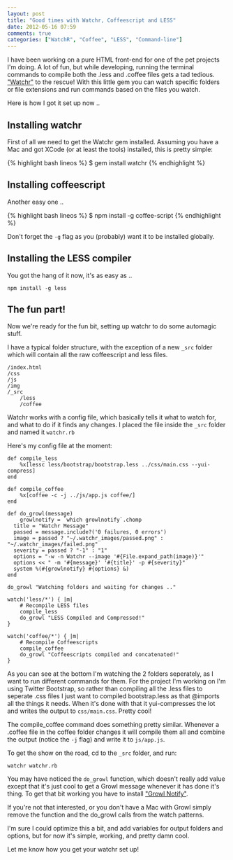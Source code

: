 ```yaml
---
layout: post
title: "Good times with Watchr, Coffeescript and LESS"
date: 2012-05-16 07:59
comments: true
categories: ["WatchR", "Coffee", "LESS", "Command-line"]
---
```


I have been working on a pure HTML front-end for one of the pet projects I'm doing. A lot of fun, but while developing, running the terminal commands to compile both the .less and .coffee files gets a tad tedious. ["Watchr"][1] to the rescue! With this little gem you can watch specific folders or file extensions and run commands based on the files you watch.

Here is how I got it set up now ..

<!--more-->

## Installing watchr

First of all we need to get the Watchr gem installed. Assuming you have a Mac and got XCode (or at least the tools) installed, this is pretty simple:

{% highlight bash lineos %}
$ gem install watchr
{% endhighlight %}


## Installing coffeescript

Another easy one ..

{% highlight bash lineos %}
$ npm install -g coffee-script
{% endhighlight %}
    

Don't forget the `-g` flag as you (probably) want it to be installed globally.

## Installing the LESS compiler

You got the hang of it now, it's as easy as ..

    npm install -g less
    

## The fun part!

Now we're ready for the fun bit, setting up watchr to do some automagic stuff.

I have a typical folder structure, with the exception of a new `_src` folder which will contain all the raw coffeescript and less files.

    /index.html
    /css
    /js
    /img
    /_src
        /less
        /coffee
    

Watchr works with a config file, which basically tells it what to watch for, and what to do if it finds any changes. I placed the file inside the `_src` folder and named it `watchr.rb`

Here's my config file at the moment:

    def compile_less
        %x[lessc less/bootstrap/bootstrap.less ../css/main.css --yui-compress]
    end
    
    def compile_coffee
        %x[coffee -c -j ../js/app.js coffee/]
    end
    
    def do_growl(message)
        growlnotify = `which growlnotify`.chomp
      title = "Watchr Message"
      passed = message.include?('0 failures, 0 errors')
      image = passed ? "~/.watchr_images/passed.png" : "~/.watchr_images/failed.png"
      severity = passed ? "-1" : "1"
      options = "-w -n Watchr --image '#{File.expand_path(image)}'"
      options << " -m '#{message}' '#{title}' -p #{severity}"
      system %(#{growlnotify} #{options} &)
    end
    
    do_growl "Watching folders and waiting for changes .."
    
    watch('less/*') { |m|
        # Recompile LESS files
        compile_less
        do_growl "LESS Compiled and Compressed!"
    }
    
    watch('coffee/*') { |m|
        # Recompile Coffeescripts
        compile_coffee
        do_growl "Coffeescripts compiled and concatenated!"
    }
    

As you can see at the bottom I'm watching the 2 folders seperately, as I want to run different commands for them. For the project I'm working on I'm using Twitter Bootstrap, so rather than compiling all the .less files to seperate .css files I just want to compiled bootstrap.less as that @imports all the things it needs. When it's done with that it yui-compresses the lot and writes the output to `css/main.css`. Pretty cool!

The compile_coffee command does something pretty similar. Whenever a .coffee file in the coffee folder changes it will compile them all and combine the output (notice the `-j` flag) and write it to `js/app.js`.

To get the show on the road, cd to the `_src` folder, and run:

    watchr watchr.rb
    

You may have noticed the `do_growl` function, which doesn't really add value except that it's just cool to get a Growl message whenever it has done it's thing. To get that bit working you have to install ["Growl Notify"][2].

If you're not that interested, or you don't have a Mac with Growl simply remove the function and the do_growl calls from the watch patterns.

I'm sure I could optimize this a bit, and add variables for output folders and options, but for now it's simple, working, and pretty damn cool.

Let me know how you get your watchr set up!

 [1]: https://github.com/mynyml/watchr
 [2]: http://growl.info/extras.php#growlnotify